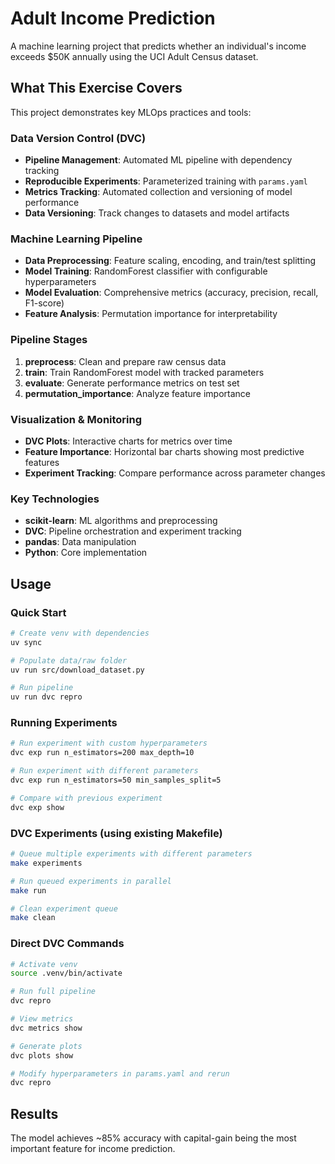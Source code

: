 # Adult Income Prediction

A machine learning project that predicts whether an individual's income exceeds $50K annually using the UCI Adult Census dataset.

## What This Exercise Covers

This project demonstrates key MLOps practices and tools:

### Data Version Control (DVC)
- **Pipeline Management**: Automated ML pipeline with dependency tracking
- **Reproducible Experiments**: Parameterized training with `params.yaml`
- **Metrics Tracking**: Automated collection and versioning of model performance
- **Data Versioning**: Track changes to datasets and model artifacts

### Machine Learning Pipeline
- **Data Preprocessing**: Feature scaling, encoding, and train/test splitting
- **Model Training**: RandomForest classifier with configurable hyperparameters
- **Model Evaluation**: Comprehensive metrics (accuracy, precision, recall, F1-score)
- **Feature Analysis**: Permutation importance for interpretability

### Pipeline Stages
1. **preprocess**: Clean and prepare raw census data
2. **train**: Train RandomForest model with tracked parameters
3. **evaluate**: Generate performance metrics on test set
4. **permutation_importance**: Analyze feature importance

### Visualization & Monitoring
- **DVC Plots**: Interactive charts for metrics over time
- **Feature Importance**: Horizontal bar charts showing most predictive features
- **Experiment Tracking**: Compare performance across parameter changes

### Key Technologies
- **scikit-learn**: ML algorithms and preprocessing
- **DVC**: Pipeline orchestration and experiment tracking
- **pandas**: Data manipulation
- **Python**: Core implementation

## Usage

### Quick Start
```bash
# Create venv with dependencies
uv sync

# Populate data/raw folder
uv run src/download_dataset.py

# Run pipeline
uv run dvc repro
```

### Running Experiments
```bash
# Run experiment with custom hyperparameters
dvc exp run n_estimators=200 max_depth=10

# Run experiment with different parameters
dvc exp run n_estimators=50 min_samples_split=5

# Compare with previous experiment
dvc exp show
```

### DVC Experiments (using existing Makefile)
```bash
# Queue multiple experiments with different parameters
make experiments

# Run queued experiments in parallel
make run

# Clean experiment queue
make clean
```

### Direct DVC Commands
```bash
# Activate venv
source .venv/bin/activate

# Run full pipeline
dvc repro

# View metrics
dvc metrics show

# Generate plots
dvc plots show

# Modify hyperparameters in params.yaml and rerun
dvc repro
```

## Results

The model achieves ~85% accuracy with capital-gain being the most important feature for income prediction.

